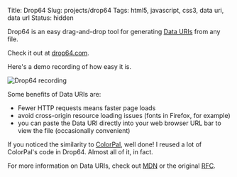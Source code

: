 Title: Drop64
Slug: projects/drop64
Tags: html5, javascript, css3, data uri, data url
Status: hidden

Drop64 is an easy drag-and-drop tool for generating [Data URIs][1] from any
file.

Check it out at [drop64.com][2].

Here's a demo recording of how easy it is.

![Drop64 recording]({filename}/static/images/projects/drop64/recording.gif)

Some benefits of Data URIs are:

 - Fewer HTTP requests means faster page loads
 - avoid cross-origin resource loading issues (fonts in Firefox, for example)
 - you can paste the Data URI directly into your web browser URL bar to view the file (occasionally convenient)

If you noticed the similarity to [ColorPal][3], well done!  I reused a lot of
ColorPal's code in Drop64.  Almost all of it, in fact.

For more information on Data URIs, check out [MDN][4] or the original [RFC][5].

[1]: http://css-tricks.com/data-uris/
[2]: http://drop64.com/
[3]: http://colorpal.org/
[4]: https://developer.mozilla.org/en-US/docs/data_URIs
[5]: http://tools.ietf.org/html/rfc2397
